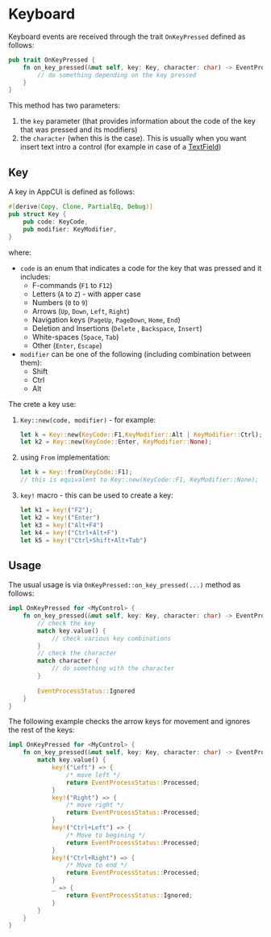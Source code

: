 # Keyboard

Keyboard events are received through the trait `OnKeyPressed` defined as follows:

```rs
pub trait OnKeyPressed {
    fn on_key_pressed(&mut self, key: Key, character: char) -> EventProcessStatus {
        // do something depending on the key pressed
    }
}
```

This method has two parameters:
1. the `key` parameter (that provides information about the code of the key that was pressed and its modifiers)
2. the `character` (when this is the case). This is usually when you want insert text intro a control (for example in case of a [TextField](../chapter-3/stock-controls/textfield.md))


## Key

A key in AppCUI is defined as follows:

```rs
#[derive(Copy, Clone, PartialEq, Debug)]
pub struct Key {
    pub code: KeyCode,
    pub modifier: KeyModifier,
}
```

where:
* `code` is an enum that indicates a code for the key that was pressed and it includes:
  * F-commands (`F1` to `F12`)
  * Letters (`A` to `Z`) - with apper case
  * Numbers (`0` to `9`)
  * Arrows (`Up`, `Down`, `Left`, `Right`)
  * Navigation keys (`PageUp`, `PageDown`, `Home`, `End`)
  * Deletion and Insertions (`Delete` , `Backspace`, `Insert`)
  * White-spaces (`Space`, `Tab`)
  * Other (`Enter`, `Escape`)
* `modifier` can be one of the following (including combination between them):
  * Shift
  * Ctrl
  * Alt


The crete a key use:
1. `Key::new(code, modifier)`  - for example:
    ```rs
    let k = Key::new(KeyCode::F1,KeyModifier::Alt | KeyModifier::Ctrl);
    let k2 = Key::new(KeyCode::Enter, KeyModifier::None);
    ```
2. using `From` implementation:
   ```rs
   let k = Key::from(KeyCode::F1);
   // this is equivalent to Key::new(KeyCode::F1, KeyModifier::None);
   ```
3. `key!` macro - this can be used to create a key:
    ```rs
    let k1 = key!("F2");
    let k2 = key!("Enter")
    let k3 = key!("Alt+F4")
    let k4 = key!("Ctrl+Alt+F")
    let k5 = key!("Ctrl+Shift+Alt+Tab")
    ```

## Usage

The usual usage is via `OnKeyPressed::on_key_pressed(...)` method as follows:

```rs
impl OnKeyPressed for <MyControl> {
    fn on_key_pressed(&mut self, key: Key, character: char) -> EventProcessStatus {
        // check the key
        match key.value() {
            // check various key combinations
        }
        // check the character
        match character {
            // do something with the character
        }
        
        EventProcessStatus::Ignored
    }
}
```

The following example checks the arrow keys for movement and ignores the rest of the keys:

```rs
impl OnKeyPressed for <MyControl> {
    fn on_key_pressed(&mut self, key: Key, character: char) -> EventProcessStatus {
        match key.value() {
            key!("Left") => { 
                /* move left */ 
                return EventProcessStatus::Processed;
            }
            key!("Right") => { 
                /* move right */ 
                return EventProcessStatus::Processed;
            }
            key!("Ctrl+Left") => { 
                /* Move to begining */ 
                return EventProcessStatus::Processed;
            }
            key!("Ctrl+Right") => { 
                /* Move to end */ 
                return EventProcessStatus::Processed;
            }
            _ => {
                return EventProcessStatus::Ignored;
            }
        }
    }
}
```